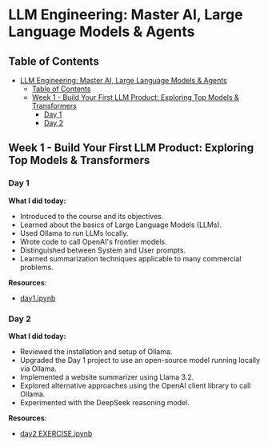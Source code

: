 # LLM Engineering: Master AI, Large Language Models & Agents

## Table of Contents

- [LLM Engineering: Master AI, Large Language Models \& Agents](#llm-engineering-master-ai-large-language-models--agents)
  - [Table of Contents](#table-of-contents)
  - [Week 1 - Build Your First LLM Product: Exploring Top Models \& Transformers](#week-1---build-your-first-llm-product-exploring-top-models--transformers)
    - [Day 1](#day-1)
    - [Day 2](#day-2)

## Week 1 - Build Your First LLM Product: Exploring Top Models & Transformers

### Day 1

**What I did today:**

- Introduced to the course and its objectives.
- Learned about the basics of Large Language Models (LLMs).
- Used Ollama to run LLMs locally.
- Wrote code to call OpenAI's frontier models.
- Distinguished between System and User prompts.
- Learned summarization techniques applicable to many commercial problems.

**Resources**:

- [day1.ipynb](./week1/day1.ipynb)

### Day 2

**What I did today:**

- Reviewed the installation and setup of Ollama.
- Upgraded the Day 1 project to use an open-source model running locally via Ollama.
- Implemented a website summarizer using Llama 3.2.
- Explored alternative approaches using the OpenAI client library to call Ollama.
- Experimented with the DeepSeek reasoning model.

**Resources**:

- [day2 EXERCISE.ipynb](./week1/day2%20EXERCISE.ipynb)
